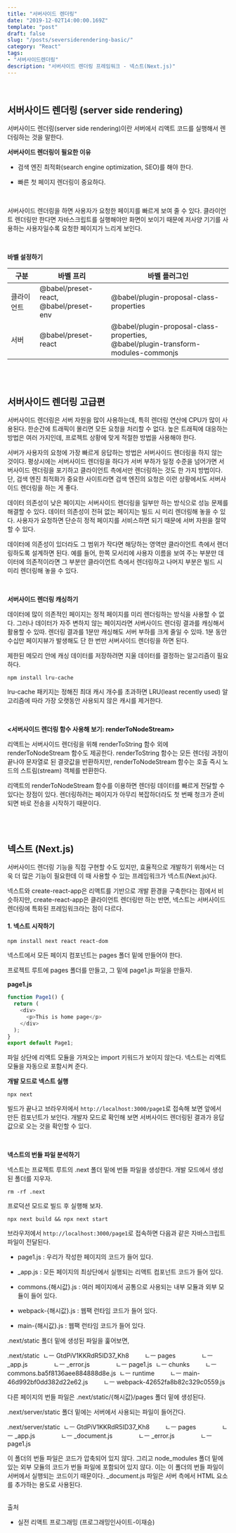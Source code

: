 ```yaml
---
title: "서버사이드 렌더링"
date: "2019-12-02T14:00:00.169Z"
template: "post"
draft: false
slug: "/posts/seversiderendering-basic/"
category: "React"
tags:
- "서버사이드렌더링"
description: "서버사이드 렌더링 프레임워크 - 넥스트(Next.js)"
---
```


<br>

## 서버사이드 렌더링 (server side rendering)

서버사이드 렌더링(server side rendering)이란 서버에서 리액트 코드를 실행해서 렌더링하는 것을 말한다.

**서버사이드 렌더링이 필요한 이유**

- 검색 엔진 최적화(search engine optimization, SEO)를 해야 한다.

- 빠른 첫 페이지 렌더링이 중요하다.

<br>

서버사이드 렌더링을 하면 사용자가 요청한 페이지를 빠르게 보여 줄 수 있다. 클라이언트 렌더링만 한다면 자바스크립트를 실행해야만 화면이 보이기 때문에 저사양 기기를 사용하는 사용자일수록 요청한 페이지가 느리게 보인다.

<br>

**바벨 설정하기**

|구분|바벨 프리|바벨 플러그인|
|------|---|---|
|클라이언트|@babel/preset-react, <br> @babel/preset-env|@babel/plugin-proposal-class-properties|
|서버|@babel/preset-react|@babel/plugin-proposal-class-properties, <br> @babel/plugin-transform-modules-commonjs|

<br>
<br>

## 서버사이드 렌더링 고급편

서버사이드 렌더링은 서버 자원을 많이 사용하는데, 특히 렌더링 연산에 CPU가 많이 사용된다. 한순간에 트래픽이 몰리면 모든 요청을 처리할 수 없다. 높은 트래픽에 대응하는 방법은 여러 가지인데, 프로젝트 상황에 맞게 적절한 방법을 사용해야 한다.

서버가 사용자의 요청에 가장 빠르게 응답하는 방법은 서버사이드 렌더링을 하지 않는 것이다. 평상시에는 서버사이드 렌더링을 하다가 서버 부하가 일정 수준을 넘어가면 서버사이드 렌더링을 포기하고 클라이언트 측에서만 렌더링하는 것도 한 가지 방법이다. 단, 검색 엔진 최적화가 중요한 사이트라면 검색 엔진의 요청은 이런 상황에서도 서버사이드 렌더링을 하는 게 좋다.

데이터 의존성이 낮은 페이지는 서버사이드 렌더링을 일부만 하는 방식으로 성능 문제를 해결할 수 있다. 데이터 의존성이 전혀 없는 페이지는 빌드 시 미리 렌더링해 놓을 수 있다. 사용자가 요청하면 단순히 정적 페이지를 서비스하면 되기 때문에 서버 자원을 절약할 수 있다.

데이터에 의존성이 있더라도 그 범위가 작다면 해당하는 영역만 클라이언트 측에서 렌더링하도록 설계하면 된다. 예를 들어, 한쪽 모서리에 사용자 이름을 보여 주는 부분만 데이터에 의존적이라면 그 부분만 클라이언트 측에서 렌더링하고 나머지 부분은 빌드 시 미리 렌더링해 놓을 수 있다.

<br>

**서버사이드 렌더링 캐싱하기**

데이터에 많이 의존적인 페이지는 정적 페이지를 미리 렌더링하는 방식을 사용할 수 없다. 그러나 데이터가 자주 변하지 않는 페이지라면 서버사이드 렌더링 결과를 캐싱해서 활용할 수 있따. 렌더링 결과를 1분만 캐싱해도 서버 부하를 크게 줄일 수 있따. 1분 동안 수십만 페이지뷰가 발생해도 단 한 번만 서버사이드 렌더링을 하면 된다.

제한된 메모리 안에 캐싱 데이터를 저장하려면 지울 데이터를 결정하는 알고리즘이 필요하다.

`npm install lru-cache`

lru-cache 패키지는 정해진 최대 캐시 개수를 초과하면 LRU(least recently used) 알고리즘에 따라 가장 오랫동안 사용되지 않은 캐시를 제거한다.

<br>

**<서버사이드 렌더링 함수 사용해 보기: renderToNodeStream>**

리액트는 서버사이드 렌더링을 위해 renderToString 함수 외에 renderToNodeStream 함수도 제공한다. renderToString 함수는 모든 렌더링 과정이 끝나야 문자열로 된 결괏값을 반환하지만, renderToNodeStream 함수는 호출 즉시 노드의 스트림(stream) 객체를 반환한다.

리액트의 renderToNodeStream 함수를 이용하면 렌더링 데이터를 빠르게 전달할 수 있다는 장점이 있다. 렌더링하려는 페이지가 아무리 복잡하더라도 첫 번째 청크가 준비되면 바로 전송을 시작하기 때문이다.

<br>
<br>

## 넥스트 (Next.js)

서버사이드 렌더링 기능을 직접 구현할 수도 있지만, 효율적으로 개발하기 위해서는 더욱 더 많은 기능이 필요한데 이 때 사용할 수 있는 프레임워크가 넥스트(Next.js)다.

넥스트와 create-react-app은 리액트를 기반으로 개발 환경을 구축한다는 점에서 비슷하지만, create-react-app은 클라이언트 렌더링만 하는 반면, 넥스트는 서버사이드 렌더링에 특화된 프레임워크라는 점이 다르다.

#### 1. 넥스트 시작하기

`npm install next react react-dom`

넥스트에서 모든 페이지 컴포넌트는 pages 폴더 밑에 만들어야 한다.

프로젝트 루트에 pages 폴더를 만들고, 그 밑에 page1.js 파일을 만들자.

**page1.js**

``` JavaScript
function Page1() {
  return (
    <div>
      <p>This is home page</p>
    </div>
  );
}
export default Page1;
```

파일 상단에 리액트 모듈을 가져오는 import 키워드가 보이지 않는다. 넥스트는 리액트 모듈을 자동으로 포함시켜 준다.

**개발 모드로 넥스트 실행**

`npx next`

빌드가 끝나고 브라우저에서 `http://localhost:3000/page1`로 접속해 보면 앞에서 만든 컴포넌트가 보인다. 개발자 모드로 확인해 보면 서버사이드 렌더링된 결과가 응답값으로 오는 것을 확인할 수 있다.

<br>

**넥스트의 번들 파일 분석하기**

넥스트는 프로젝트 루트의 .next 폴더 밑에 번들 파일을 생성한다. 개발 모드에서 생성된 폴더를 지우자.

`rm -rf .next`

프로덕션 모드로 빌드 후 실행해 보자.

`npx next build && npx next start`

브라우저에서 `http://localhost:3000/page1`로 접속하면 다음과 같은 자바스크립트 파일이 전달된다.

- page1.js : 우리가 작성한 페이지의 코드가 들어 있다.

- \_app.js : 모든 페이지의 최상단에서 실행되는 리액트 컴포넌트 코드가 들어 있다.

- commons.{해시값}.js : 여러 페이지에서 공통으로 사용되는 내부 모듈과 외부 모듈이 들어 있다.

- webpack-{해시값}.js : 웹팩 런타임 코드가 들어 있다.

- main-{해시값}.js : 웹팩 런타임 코드가 들어 있다.

.next/static 폴더 밑에 생성된 파일을 훑어보면,

.next/static
&nbsp;ㄴㅡ GtdPiV1KKRdR5ID37_Kh8
&nbsp;&nbsp;&nbsp;&nbsp;&nbsp;&nbsp;&nbsp;&nbsp;ㄴㅡ pages
&nbsp;&nbsp;&nbsp;&nbsp;&nbsp;&nbsp;&nbsp;&nbsp;&nbsp;&nbsp;&nbsp;&nbsp;&nbsp;&nbsp;ㄴㅡ \_app.js
&nbsp;&nbsp;&nbsp;&nbsp;&nbsp;&nbsp;&nbsp;&nbsp;&nbsp;&nbsp;&nbsp;&nbsp;&nbsp;&nbsp;ㄴㅡ \_error.js
&nbsp;&nbsp;&nbsp;&nbsp;&nbsp;&nbsp;&nbsp;&nbsp;&nbsp;&nbsp;&nbsp;&nbsp;&nbsp;&nbsp;ㄴㅡ page1.js
&nbsp;ㄴㅡ chunks
&nbsp;&nbsp;&nbsp;&nbsp;&nbsp;&nbsp;&nbsp;&nbsp;ㄴㅡ commons.ba5f8136aee884888d8e.js
&nbsp;ㄴㅡ runtime
&nbsp;&nbsp;&nbsp;&nbsp;&nbsp;&nbsp;&nbsp;&nbsp;ㄴㅡ main-46d992bf0dd382d22e62.js
&nbsp;&nbsp;&nbsp;&nbsp;&nbsp;&nbsp;&nbsp;&nbsp;ㄴㅡ webpack-42652fa8b82c329c0559.js

다른 페이지의 번들 파일은 .next/static/{해시값}/pages 폴더 밑에 생성된다.

.next/server/static 폴더 밑에는 서버에서 사용되는 파일이 들어간다.

.next/server/static
&nbsp;ㄴㅡ GtdPiV1KKRdR5ID37_Kh8
&nbsp;&nbsp;&nbsp;&nbsp;&nbsp;&nbsp;&nbsp;&nbsp;ㄴㅡ pages
&nbsp;&nbsp;&nbsp;&nbsp;&nbsp;&nbsp;&nbsp;&nbsp;&nbsp;&nbsp;&nbsp;&nbsp;&nbsp;&nbsp;ㄴㅡ \_app.js
&nbsp;&nbsp;&nbsp;&nbsp;&nbsp;&nbsp;&nbsp;&nbsp;&nbsp;&nbsp;&nbsp;&nbsp;&nbsp;&nbsp;ㄴㅡ \_document.js
&nbsp;&nbsp;&nbsp;&nbsp;&nbsp;&nbsp;&nbsp;&nbsp;&nbsp;&nbsp;&nbsp;&nbsp;&nbsp;&nbsp;ㄴㅡ \_error.js
&nbsp;&nbsp;&nbsp;&nbsp;&nbsp;&nbsp;&nbsp;&nbsp;&nbsp;&nbsp;&nbsp;&nbsp;&nbsp;&nbsp;ㄴㅡ page1.js

이 폴더의 번들 파일은 코드가 압축되어 있지 않다. 그리고 node_modules 폴더 밑에 있는 외부 모듈의 코드가 번들 파일에 포함되어 있지 않다. 이는 이 폴더의 번들 파일이 서버에서 실행되는 코드이기 때문이다.
\_document.js  파일은 서버 측에서 HTML 요소를 추가하는 용도로 사용된다.
<br>
<br>

출처
- 실전 리액트 프로그래밍 (프로그래밍인사이트-이재승)
